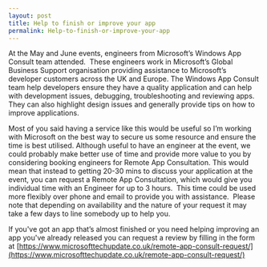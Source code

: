 ```yaml
---
layout: post
title: Help to finish or improve your app
permalink: Help-to-finish-or-improve-your-app
---
```


At the May and June events, engineers from Microsoft’s Windows App Consult team attended.  These engineers work in Microsoft’s Global Business Support organisation providing assistance to Microsoft’s developer customers across the UK and Europe. The Windows App Consult team help developers ensure they have a quality application and can help with development issues, debugging, troubleshooting and reviewing apps. They can also highlight design issues and generally provide tips on how to improve applications.

Most of you said having a service like this would be useful so I’m working with Microsoft on the best way to secure us some resource and ensure the time is best utilised. Although useful to have an engineer at the event, we could probably make better use of time and provide more value to you by considering booking engineers for Remote App Consultation. This would mean that instead to getting 20-30 mins to discuss your application at the event, you can request a Remote App Consultation, which would give you individual time with an Engineer for up to 3 hours.  This time could be used more flexibly over phone and email to provide you with assistance.  Please note that depending on availability and the nature of your request it may take a few days to line somebody up to help you.

If you've got an app that’s almost finished or you need helping improving an app you've already released you can request a review by filling in the form at [https://www.microsofttechupdate.co.uk/remote-app-consult-request/](https://www.microsofttechupdate.co.uk/remote-app-consult-request/)

